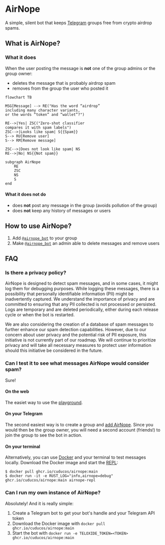 # AirNope

A simple, silent bot that keeps [Telegram](https://telegram.org/) groups free from crypto airdrop spams.

## What is AirNope?

### What it does

When the user posting the message is **not** one of the group admins or the group owner:

 * deletes the message that is probably airdrop spam
 * removes from the group the user who posted it

```mermaid
flowchart TB

MSG[Message] --> RE("Has the word “airdrop”
including many character variants,
or the words “token” and “wallet”?")

RE-->|Yes| ZSC("Zero-shot classifier
compares it with spam labels")
ZSC-->|Looks like spam| S{{Spam}}
S--> RU[Remove user]
S--> RM[Remove message]

ZSC-->|Does not look like spam| NS
RE-->|No| NS{{Not spam}}

subgraph AirNope
    RE
    ZSC
    NS
    S
end
```

#### What it does not do

* does **not** post any message in the group (avoids pollution of the group)
* does **not** keep any history of messages or users

## How to use AirNope?

1. Add [`@airnope_bot`](https://telegram.me/airnope_bot) to your group
2. Make [`@airnope_bot`](https://telegram.me/airnope_bot) an admin able to delete messages and remove users

## FAQ

### Is there a privacy policy?</summary>

AirNope is designed to detect spam messages, and in some cases, it might log them for debugging purposes. While logging these messages, there is a possibility that personally identifiable information (PII) might be inadvertently captured. We understand the importance of privacy and are committed to ensuring that any PII collected is not processed or persisted. Logs are temporary and are deleted periodically, either during each release cycle or when the bot is restarted.

We are also considering the creation of a database of spam messages to further enhance our spam detection capabilities. However, due to our concern about user privacy and the potential risk of PII exposure, this initiative is not currently part of our roadmap. We will continue to prioritize privacy and will take all necessary measures to protect user information should this initiative be considered in the future.

### Can I test it to see what messages AirNope would consider spam?


Sure!

#### On the web

The easiet way to use the [playground](https://airnope-playground.onrender.com).

#### On your Telegram

The second easiest way is to create a group and [add AirNope](#how-to-use-airnope). Since you would then be the group owner, you will need a second account (friends!) to join the group to see the bot in action.

#### On your terminal

Alternatively, you can use [Docker](https://docs.docker.com/get-started/) and your terminal to test messages locally. Download the Docker image and start the [REPL](https://en.wikipedia.org/wiki/Read%E2%80%93eval%E2%80%93print_loop):

```console
$ docker pull ghcr.io/cuducos/airnope:main
$ docker run -it -e RUST_LOG="info,airnope=debug" ghcr.io/cuducos/airnope:main airnope-repl
```

### Can I run my own instance of AirNope?

Absolutely! And it is really simple:

1. Create a Telegram bot to get your bot's handle and your Telegram API token
2. Download the Docker image with `docker pull ghcr.io/cuducos/airnope:main`
3. Start the bot with `docker run -e TELOXIDE_TOKEN=<TOKEN> ghcr.io/cuducos/airnope:main`
